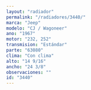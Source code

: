 ```yaml
---
layout: "radiador"
permalink: "/radiadores/3440/"
marca: "Jeep"
modelo: "CJ / Wagoneer"
ano: "1967"
motor: "232, 252"
transmision: "Estándar"
parte: "63080"
clima: "Con clima"
alto: "14 9/16"
ancho: "24 3/8"
observaciones: ""
id: "3440"
---
```


